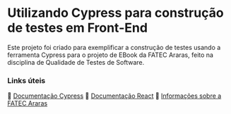 # Utilizando Cypress para construção de testes em Front-End

Este projeto foi criado para exemplificar a construção de testes usando a ferramenta Cypress para o projeto de EBook da FATEC Araras, feito na disciplina de Qualidade de Testes de Software.

### Links úteis
🔗 <a href="https://docs.cypress.io">Documentação Cypress</a>
🔗 <a href="https://react.dev">Documentação React</a>
🔗 <a href="https://fatecararas.cps.sp.gov.br/#">Informações sobre a FATEC Araras</a>

